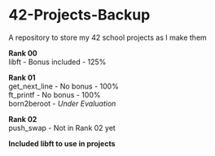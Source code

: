 # 42-Projects-Backup
A repository to store my 42 school projects as I make them

**Rank 00**  
libft - Bonus included - 125%  

**Rank 01**  
get_next_line - No bonus - 100%  
ft_printf - No bonus - 100%  
born2beroot - *Under Evaluation*  

**Rank 02**  
push_swap - Not in Rank 02 yet  

**Included libft to use in projects**  
